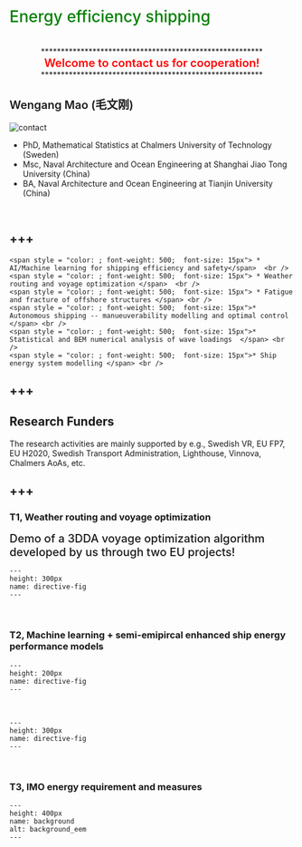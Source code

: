 # <span style = "color:green; font-weight: 500">Energy efficiency shipping</span>
</br>


<center>********************************************************</center>
<center><span style = "color:red; font-weight: 600; font-size: 20px">Welcome to contact us for cooperation!</span></center>
<center>********************************************************</center>


## <span style = "font-weight: 600; font-size: 20px">Wengang Mao (毛文刚) </span>
![contact](./images/wengangmao_contact.png)
- PhD, Mathematical Statistics at Chalmers University of Technology (Sweden)
- Msc, Naval Architecture and Ocean Engineering at Shanghai Jiao Tong University (China)
- BA,  Naval Architecture and Ocean Engineering at Tianjin University (China)
</br>

+++
---
```{admonition} <span style = "color:; font-weight: 500; font-size: 20px"> Research competences</span>
<span style = "color: ; font-weight: 500;  font-size: 15px"> * AI/Machine learning for shipping efficiency and safety</span>  <br />
<span style = "color: ; font-weight: 500;  font-size: 15px"> * Weather routing and voyage optimization </span>  <br />
<span style = "color: ; font-weight: 500;  font-size: 15px"> * Fatigue and fracture of offshore structures </span> <br />
<span style = "color: ; font-weight: 500;  font-size: 15px">* Autonomous shipping -- manueuverability modelling and optimal control  </span> <br />
<span style = "color: ; font-weight: 500;  font-size: 15px">* Statistical and BEM numerical analysis of wave loadings  </span> <br />
<span style = "color: ; font-weight: 500;  font-size: 15px">* Ship energy system modelling </span> <br />
```
+++
---
## Research Funders

The research activities are mainly supported by e.g., Swedish VR, EU FP7, EU H2020, Swedish Transport Administration, Lighthouse, Vinnova, Chalmers AoAs, etc.

+++
---

### T1, Weather routing and voyage optimization
<span style = "color:; font-weight: 500;  font-size: 20px">Demo of a 3DDA voyage optimization algorithm developed by us through two EU projects!</span>

```{figure} ./images/3dda_voyplan.gif
---
height: 300px
name: directive-fig
---
```
</br>

### T2, Machine learning + semi-emipircal enhanced ship energy performance models

```{figure} ./images/rship.png
---
height: 200px
name: directive-fig
---
```
</br>

```{figure} ./images/vml.jpg
---
height: 300px
name: directive-fig
---
```
</br>


### T3, IMO energy requirement and measures

```{figure} ./images/back1.png
---
height: 400px
name: background
alt: background_eem
---
```